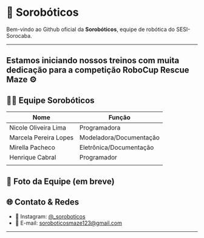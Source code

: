 # 🤖 Sorobóticos 

Bem-vindo ao Github oficial da **Sorobóticos**, equipe de robótica do SESI-Sorocaba.

---
## Estamos iniciando nossos treinos com muita dedicação para a competição RoboCup Rescue Maze ⚙️

## 🧑‍💻 Equipe Sorobóticos

| Nome                   |Função                   |
|------------------------|-------------------------|                   
| Nicole Oliveira Lima   | Programadora            |
| Marcela Pereira Lopes  | Modeladora/Documentação |
| Mirella Pacheco        | Eletrônica/Documentação |
| Henrique Cabral        | Programador             |
|                        |                         |


## 📸 Foto da Equipe (em breve)



## 🌐 Contato & Redes

- 📸 Instagram: [@_soroboticos](https://instagram.com/_soroboticos)
- 📧 E-mail: soroboticosmaze123@gmail.com

---


